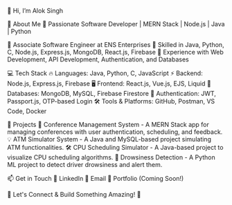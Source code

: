 👋 Hi, I’m Alok Singh

👀 About Me
🚀 Passionate Software Developer | MERN Stack | Node.js | Java | Python

🔹 Associate Software Engineer at ENS Enterprises
🔹 Skilled in Java, Python, C, Node.js, Express.js, MongoDB, React.js, Firebase
🔹 Experience with Web Development, API Development, Authentication, and Databases

💻 Tech Stack
🔥 Languages: Java, Python, C, JavaScript
⚡ Backend: Node.js, Express.js, Firebase
🖥️ Frontend: React.js, Vue.js, EJS, Liquid
💾 Databases: MongoDB, MySQL, Firebase Firestore
🔑 Authentication: JWT, Passport.js, OTP-based Login
🛠️ Tools & Platforms: GitHub, Postman, VS Code, Docker

📌 Projects
🚀 Conference Management System - A MERN Stack app for managing conferences with user authentication, scheduling, and feedback.
💡 ATM Simulator System - A Java and MySQL-based project simulating ATM functionalities.
🛠️ CPU Scheduling Simulator - A Java-based project to visualize CPU scheduling algorithms.
🧠 Drowsiness Detection - A Python ML project to detect driver drowsiness and alert them.

📫 Get in Touch
💼 LinkedIn
📧 Email
🔗 Portfolio (Coming Soon!)

🌟 Let's Connect & Build Something Amazing! 🚀



<!---
aloksinghrcr65/aloksinghrcr65 is a ✨ special ✨ repository because its `README.md` (this file) appears on your GitHub profile.
You can click the Preview link to take a look at your changes.
--->


